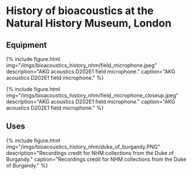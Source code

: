 # History of bioacoustics at the Natural History Museum, London

## Equipment

{% include figure.html img="/imgs/bioacoustics_history_nhm/field_microphone.jpeg"
  description="AKG acoustics D202E1 field microphone."
  caption="AKG acoustics D202E1 field microphone." %}

{% include figure.html img="/imgs/bioacoustics_history_nhm/field_microphone_closeup.jpeg"
  description="AKG acoustics D202E1 field microphone."
  caption="AKG acoustics D202E1 field microphone." %}

## Uses

{% include figure.html img="/imgs/bioacoustics_history_nhm/duke_of_burgandy.PNG"
  description="Recordings credit for NHM collections from the Duke of Burgandy."
  caption="Recordings credit for NHM collections from the Duke of Burgandy." %}
